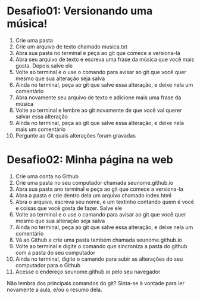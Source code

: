 # Desafio01: Versionando uma música!

1. Crie uma pasta
2. Crie um arquivo de texto chamado musica.txt
3. Abra sua pasta no terminal e peça ao git que comece a versiona-la
4. Abra seu arquivo de texto e escreva uma frase da música que você mais gosta. Depois salve ele
5. Volte ao terminal e o use o comando para avisar ao git que você quer mesmo que sua alteração seja salva
6. Ainda no terminal, peça ao git que salve essa alteração, e deixe nela um comentário
7. Abra novamente seu arquivo de texto e adicione mais uma frase da música
8. Volte ao terminal e lembre ao git novamente de que você vai querer salvar essa alteração
9. Ainda no terminal, peça ao git que salve essa alteração, e deixe nela mais um comentário
10. Pergunte ao Git quais alterações foram gravadas

# Desafio02: Minha página na web

1. Crie uma conta no Github
2. Crie uma pasta no seu computador chamada seunome.github.io
3. Abra sua pasta ano terminal e peça ao git que comece a versiona-la
4. Abra a pasta e crie dentro dela um arquivo chamado index.html
5. Abra o arquivo, escreva seu nome, e um textinho contando quem é você e coisas que você gosta de fazer. Salve ele
6. Volte ao terminal e o use o camando para avisar ao git que você quer mesmo que sua alteração seja salva
7. Ainda no terminal, peça ao git que salve essa alteração, e deixe nela um comentário
8. Vá ao Github e crie uma pasta também chamada seunome.github.io
9. Volte ao terminal e digite o comando que sincroniza a pasta do github com a pasta do seu computador
10. Ainda no terminal, digite o camando para subir as alterações do seu computador para o Github
11. Acesse o endereço seunome.github.io pelo seu navegador

Não lembra dos principais comandos do git? Sinta-se à vontade para ler novamente a aula, e/ou o resumo dela.